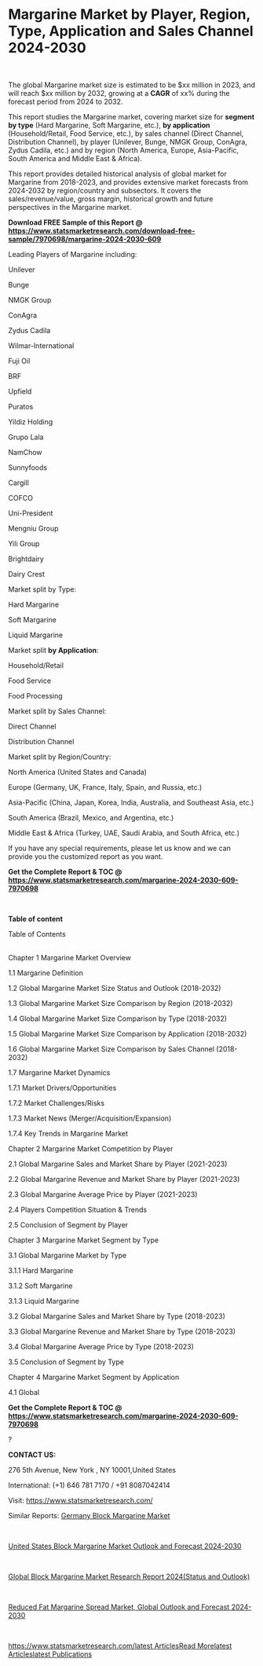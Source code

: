 <h1>Margarine Market by Player, Region, Type, Application and Sales Channel 2024-2030</h1><br/><p>The global Margarine market size is estimated to be $xx million in 2023, and will reach $xx million by 2032, growing at a <strong>CAGR</strong> of xx% during the forecast period from 2024 to 2032.</p>
 
 
 
 <p>This report studies the Margarine market, covering market size for <strong>segment by type</strong> (Hard Margarine, Soft Margarine, etc.), <strong>by application</strong> (Household/Retail, Food Service, etc.), by sales channel (Direct Channel, Distribution Channel), by player (Unilever, Bunge, NMGK Group, ConAgra, Zydus Cadila, etc.) and by region (North America, Europe, Asia-Pacific, South America and Middle East & Africa).</p>
 
 
 
 <p>This report provides detailed historical analysis of global market for Margarine from 2018-2023, and provides extensive market forecasts from 2024-2032 by region/country and subsectors. It covers the sales/revenue/value, gross margin, historical growth and future perspectives in the Margarine market.</p>
 
 
 
 <p><strong>Download FREE Sample of this Report @ <a href="https://www.statsmarketresearch.com/download-free-sample/7970698/margarine-2024-2030-609">https://www.statsmarketresearch.com/download-free-sample/7970698/margarine-2024-2030-609</a></strong></p>
 
 
 
 <p>Leading Players of Margarine including:</p>
 
 
 
 <p>Unilever</p>
 
 
 
 <p>Bunge</p>
 
 
 
 <p>NMGK Group</p>
 
 
 
 <p>ConAgra</p>
 
 
 
 <p>Zydus Cadila</p>
 
 
 
 <p>Wilmar-International</p>
 
 
 
 <p>Fuji Oil</p>
 
 
 
 <p>BRF</p>
 
 
 
 <p>Upfield</p>
 
 
 
 <p>Puratos</p>
 
 
 
 <p>Yildiz Holding</p>
 
 
 
 <p>Grupo Lala</p>
 
 
 
 <p>NamChow</p>
 
 
 
 <p>Sunnyfoods</p>
 
 
 
 <p>Cargill</p>
 
 
 
 <p>COFCO</p>
 
 
 
 <p>Uni-President</p>
 
 
 
 <p>Mengniu Group</p>
 
 
 
 <p>Yili Group</p>
 
 
 
 <p>Brightdairy</p>
 
 
 
 <p>Dairy Crest</p>
 
 
 
 <p>Market split by Type:</p>
 
 
 
 <p>Hard Margarine</p>
 
 
 
 <p>Soft Margarine</p>
 
 
 
 <p>Liquid Margarine</p>
 
 
 
 <p>Market split <strong>by Application</strong>:</p>
 
 
 
 <p>Household/Retail</p>
 
 
 
 <p>Food Service</p>
 
 
 
 <p>Food Processing</p>
 
 
 
 <p>Market split by Sales Channel:</p>
 
 
 
 <p>Direct Channel</p>
 
 
 
 <p>Distribution Channel</p>
 
 
 
 <p>Market split by Region/Country:</p>
 
 
 
 <p>North America (United States and Canada)</p>
 
 
 
 <p>Europe (Germany, UK, France, Italy, Spain, and Russia, etc.)</p>
 
 
 
 <p>Asia-Pacific (China, Japan, Korea, India, Australia, and Southeast Asia, etc.)</p>
 
 
 
 <p>South America (Brazil, Mexico, and Argentina, etc.)</p>
 
 
 
 <p>Middle East & Africa (Turkey, UAE, Saudi Arabia, and South Africa, etc.)</p>
 
 
 
 <p>If you have any special requirements, please let us know and we can provide you the customized report as you want.</p>
 
 
 
 <div><b>Get the Complete Report & TOC @ <a href="https://www.statsmarketresearch.com/margarine-2024-2030-609-7970698">https://www.statsmarketresearch.com/margarine-2024-2030-609-7970698</a></b></div>
 
 
 
 <p><br />
 
 <b>Table of content</b></p>
 
 
 
 <p>Table of Contents<br />
 
 <br />
 
 Chapter 1 Margarine Market Overview<br />
 
 1.1 Margarine Definition<br />
 
 1.2 Global Margarine Market Size Status and Outlook (2018-2032)<br />
 
 1.3 Global Margarine Market Size Comparison by Region (2018-2032)<br />
 
 1.4 Global Margarine Market Size Comparison by Type (2018-2032)<br />
 
 1.5 Global Margarine Market Size Comparison by Application (2018-2032)<br />
 
 1.6 Global Margarine Market Size Comparison by Sales Channel (2018-2032)<br />
 
 1.7 Margarine Market Dynamics<br />
 
 1.7.1 Market Drivers/Opportunities<br />
 
 1.7.2 Market Challenges/Risks<br />
 
 1.7.3 Market News (Merger/Acquisition/Expansion)<br />
 
 1.7.4 Key Trends in Margarine Market<br />
 
 Chapter 2 Margarine Market Competition by Player<br />
 
 2.1 Global Margarine Sales and Market Share by Player (2021-2023)<br />
 
 2.2 Global Margarine Revenue and Market Share by Player (2021-2023)<br />
 
 2.3 Global Margarine Average Price by Player (2021-2023)<br />
 
 2.4 Players Competition Situation & Trends<br />
 
 2.5 Conclusion of Segment by Player<br />
 
 Chapter 3 Margarine Market Segment by Type<br />
 
 3.1 Global Margarine Market by Type<br />
 
 3.1.1 Hard Margarine<br />
 
 3.1.2 Soft Margarine<br />
 
 3.1.3 Liquid Margarine<br />
 
 3.2 Global Margarine Sales and Market Share by Type (2018-2023)<br />
 
 3.3 Global Margarine Revenue and Market Share by Type (2018-2023)<br />
 
 3.4 Global Margarine Average Price by Type (2018-2023)<br />
 
 3.5 Conclusion of Segment by Type<br />
 
 Chapter 4 Margarine Market Segment by Application<br />
 
 4.1 Global</p>
 
 
 
 <div><b>Get the Complete Report & TOC @ <a href="https://www.statsmarketresearch.com/margarine-2024-2030-609-7970698">https://www.statsmarketresearch.com/margarine-2024-2030-609-7970698</a></b></div>
 
 
 
 <p>? </p>
 
 
 
 <p><b>CONTACT US:</b><br />
 
 276 5th Avenue, New York , NY 10001,United States<br />
 
 International: (+1) 646 781 7170 / +91 8087042414<br />
 
 Visit: <a href="https://www.statsmarketresearch.com/">https://www.statsmarketresearch.com/</a><br />
 
 Similar Reports: <a href="https://www.statsmarketresearch.com/margarine-2024-2030-609-7970698">Germany Block Margarine Market</a><br />
 
 <br />
 
 <a href="https://www.statsmarketresearch.com/margarine-2024-2030-609-7970698">United States Block Margarine Market Outlook and Forecast 2024-2030</a><br />
 
 <br />
 
 <a href="https://www.statsmarketresearch.com/margarine-2024-2030-609-7970698">Global Block Margarine Market Research Report 2024(Status and Outlook)</a><br />
 
 <br />
 
 <a href="https://www.statsmarketresearch.com/margarine-2024-2030-609-7970698">Reduced Fat Margarine Spread Market, Global Outlook and Forecast 2024-2030</a><br />
 
 <br />
 
 <a href="https://gyeongbokgung.com">https://www.statsmarketresearch.com/</a><a href="https://hallyeomaritime.com">latest Articles</a><a href="https://jingwansa.com">Read More</a><a href="https://nguoiviet.jp/">latest Articles</a><a href="https://www.intelmarketresearch.com/">latest Publications</a></p>